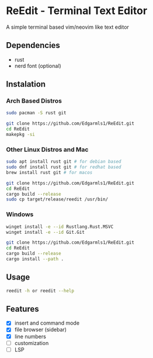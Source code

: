 # ReEdit - Terminal Text Editor

A simple terminal based vim/neovim like text editor

## Dependencies
- rust
- nerd font (optional)

## Instalation

### Arch Based Distros

``` bash
sudo pacman -S rust git

git clone https://github.com/Edgarmls1/ReEdit.git
cd ReEdit
makepkg -si
```

### Other Linux Distros and Mac

```bash
sudo apt install rust git # for debian based
sudo dnf install rust git # for redhat based
brew install rust git # for macos

git clone https://github.com/Edgarmls1/ReEdit.git
cd ReEdit
cargo build --release
sudo cp target/release/reedit /usr/bin/
```

### Windows

```bash
winget install -e --id Rustlang.Rust.MSVC
winget install -e --id Git.Git

git clone https://github.com/Edgarmls1/ReEdit.git
cd ReEdit
cargo build --release
cargo install --path .
```

## Usage

```bash
reedit -h or reedit --help
```

## Features

- [x] insert and command mode
- [x] file browser (sidebar)
- [x] line numbers
- [ ] customization
- [ ] LSP
